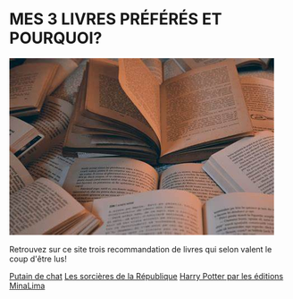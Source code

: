 # MES 3 LIVRES PRÉFÉRÉS ET POURQUOI? 

![image](images/livres.jpg)

Retrouvez sur ce site trois recommandation de livres qui selon valent le coup d'être lus!

[Putain de chat](livre1.md)
[Les sorcières de la République](livre2.md)
[Harry Potter par les éditions MinaLima](livre3.md)
